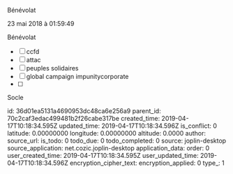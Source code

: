 Bénévolat

23 mai 2018 à 01:59:49

Bénévolat

-   ☐ ccfd
-   ☐ attac
-   ☐ peuples solidaires
-   ☐ global campaign impunitycorporate
-   ☐

Socle


id: 36d01ea5131a4690953dc48ca6e256a9
parent_id: 70c2caf3edac499481b2f26cabe317be
created_time: 2019-04-17T10:18:34.595Z
updated_time: 2019-04-17T10:18:34.596Z
is_conflict: 0
latitude: 0.00000000
longitude: 0.00000000
altitude: 0.0000
author: 
source_url: 
is_todo: 0
todo_due: 0
todo_completed: 0
source: joplin-desktop
source_application: net.cozic.joplin-desktop
application_data: 
order: 0
user_created_time: 2019-04-17T10:18:34.595Z
user_updated_time: 2019-04-17T10:18:34.596Z
encryption_cipher_text: 
encryption_applied: 0
type_: 1